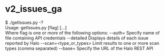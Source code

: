 # v2_issues_ga

$ ./getIssues.py -?<br>
Usage: getIssues.py [flag] [...]<br>
Where flag is one or more of the following options:
--auth=<filename>	Specify name of file containing API credentials
--detailed		Displays details of each issue reported by Halo
--scan=<type_or_types>	Limit results to one or more scan types (comma separated)
--base=<url>		Specify the URL of the Halo REST API
